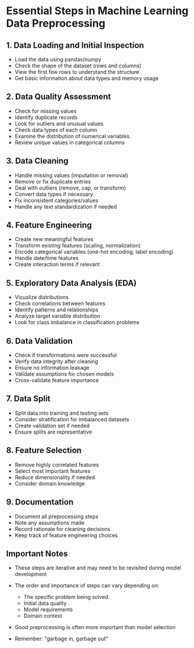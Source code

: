 # Essential Steps in Machine Learning Data Preprocessing

## 1. Data Loading and Initial Inspection
- Load the data using pandas/numpy
- Check the shape of the dataset (rows and columns)
- View the first few rows to understand the structure
- Get basic information about data types and memory usage

## 2. Data Quality Assessment
- Check for missing values
- Identify duplicate records
- Look for outliers and unusual values
- Check data types of each column
- Examine the distribution of numerical variables
- Review unique values in categorical columns

## 3. Data Cleaning
- Handle missing values (imputation or removal)
- Remove or fix duplicate entries
- Deal with outliers (remove, cap, or transform)
- Convert data types if necessary
- Fix inconsistent categories/values
- Handle any text standardization if needed

## 4. Feature Engineering
- Create new meaningful features
- Transform existing features (scaling, normalization)
- Encode categorical variables (one-hot encoding, label encoding)
- Handle date/time features
- Create interaction terms if relevant

## 5. Exploratory Data Analysis (EDA)
- Visualize distributions
- Check correlations between features
- Identify patterns and relationships
- Analyze target variable distribution
- Look for class imbalance in classification problems

## 6. Data Validation
- Check if transformations were successful
- Verify data integrity after cleaning
- Ensure no information leakage
- Validate assumptions for chosen models
- Cross-validate feature importance

## 7. Data Split
- Split data into training and testing sets
- Consider stratification for imbalanced datasets
- Create validation set if needed
- Ensure splits are representative

## 8. Feature Selection
- Remove highly correlated features
- Select most important features
- Reduce dimensionality if needed
- Consider domain knowledge

## 9. Documentation
- Document all preprocessing steps
- Note any assumptions made
- Record rationale for cleaning decisions
- Keep track of feature engineering choices

## Important Notes
- These steps are iterative and may need to be revisited during model development
- The order and importance of steps can vary depending on:
  - The specific problem being solved
  - Initial data quality
  - Model requirements
  - Domain context
  
- Good preprocessing is often more important than model selection
- Remember: "garbage in, garbage out"